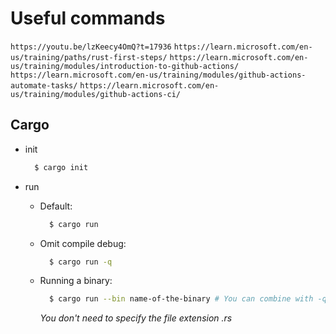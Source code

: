 # Useful commands

`https://youtu.be/lzKeecy4OmQ?t=17936`
`https://learn.microsoft.com/en-us/training/paths/rust-first-steps/`
`https://learn.microsoft.com/en-us/training/modules/introduction-to-github-actions/`
`https://learn.microsoft.com/en-us/training/modules/github-actions-automate-tasks/`
`https://learn.microsoft.com/en-us/training/modules/github-actions-ci/`

## Cargo

- init

  ```bash
    $ cargo init
  ```

- run

  - Default:

    ```bash
      $ cargo run
    ```

  - Omit compile debug:

    ```bash
      $ cargo run -q
    ```

  - Running a binary:

    ```bash
      $ cargo run --bin name-of-the-binary # You can combine with -q as well
    ```

    _You don't need to specify the file extension .rs_
